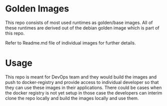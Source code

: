 # Golden Images

This repo consists of most used runtimes as golden/base images. All of these runtimes are derived out of the debian golden image which is part of this repo.

Refer to Readme.md file of individual images for further details.

# Usage
This repo is meant for DevOps team and they would build the images and push to docker-registry and provide access to individual developer so that they can use these images in their applications. There could be cases when the docker registry is not yet setup in those case the developers can interim clone the repo locally and build the images locally and use them.
